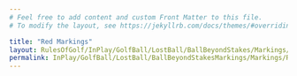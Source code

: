 ```yaml
---
# Feel free to add content and custom Front Matter to this file.
# To modify the layout, see https://jekyllrb.com/docs/themes/#overriding-theme-defaults

title: "Red Markings"
layout: RulesOfGolf/InPlay/GolfBall/LostBall/BallBeyondStakes/Markings/RedMarkings
permalink: InPlay/GolfBall/LostBall/BallBeyondStakesMarkings/Markings/RedMarkings.html
---
```

